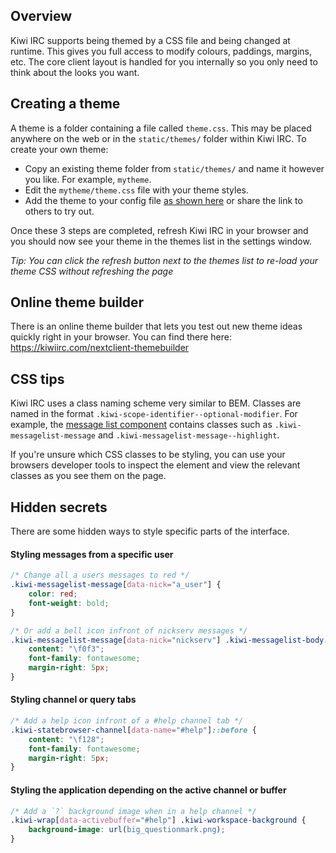 ## Overview
Kiwi IRC supports being themed by a CSS file and being changed at runtime. This gives you full access to modify colours, paddings, margins, etc. The core client layout is handled for you internally so you only need to think about the looks you want.

## Creating a theme
A theme is a folder containing a file called `theme.css`. This may be placed anywhere on the web or in the `static/themes/` folder within Kiwi IRC. To create your own theme:

- Copy an existing theme folder from `static/themes/` and name it however you like. For example, `mytheme`.
- Edit the `mytheme/theme.css` file with your theme styles.
- Add the theme to your config file [as shown here](https://github.com/kiwiirc/kiwiirc/wiki/Configuration#themes) or share the link to others to try out.

Once these 3 steps are completed, refresh Kiwi IRC in your browser and you should now see your theme in the themes list in the settings window.

*Tip: You can click the refresh button next to the themes list to re-load your theme CSS without refreshing the page*

## Online theme builder
There is an online theme builder that lets you test out new theme ideas quickly right in your browser. You can find there here: https://kiwiirc.com/nextclient-themebuilder

## CSS tips
Kiwi IRC uses a class naming scheme very similar to BEM. Classes are named in the format `.kiwi-scope-identifier--optional-modifier`. For example, the [message list component](https://github.com/kiwiirc/kiwiirc/blob/master/src/components/MessageList.vue) contains classes such as `.kiwi-messagelist-message` and `.kiwi-messagelist-message--highlight`.

If you're unsure which CSS classes to be styling, you can use your browsers developer tools to inspect the element and view the relevant classes as you see them on the page.

## Hidden secrets
There are some hidden ways to style specific parts of the interface.
#### Styling messages from a specific user
~~~css
/* Change all a users messages to red */
.kiwi-messagelist-message[data-nick="a_user"] {
    color: red;
    font-weight: bold;
}

/* Or add a bell icon infront of nickserv messages */
.kiwi-messagelist-message[data-nick="nickserv"] .kiwi-messagelist-body::before {
    content: "\f0f3";
    font-family: fontawesome;
    margin-right: 5px;
}
~~~

#### Styling channel or query tabs
~~~css
/* Add a help icon infront of a #help channel tab */
.kiwi-statebrowser-channel[data-name="#help"]::before {
    content: "\f128";
    font-family: fontawesome;
    margin-right: 5px;
}
~~~

#### Styling the application depending on the active channel or buffer
~~~css
/* Add a `?` background image when in a help channel */
.kiwi-wrap[data-activebuffer="#help"] .kiwi-workspace-background {
    background-image: url(big_questionmark.png);
}
~~~